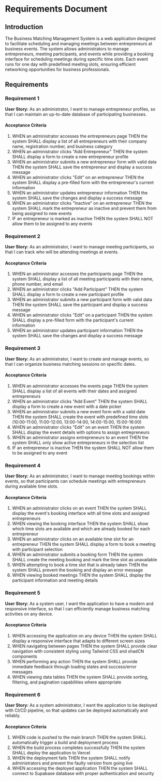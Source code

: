 # Requirements Document

## Introduction

The Business Matching Management System is a web application designed to facilitate scheduling and managing meetings between entrepreneurs at business events. The system allows administrators to manage entrepreneurs, meeting participants, and events while providing a booking interface for scheduling meetings during specific time slots. Each event runs for one day with predefined meeting slots, ensuring efficient networking opportunities for business professionals.

## Requirements

### Requirement 1

**User Story:** As an administrator, I want to manage entrepreneur profiles, so that I can maintain an up-to-date database of participating businesses.

#### Acceptance Criteria

1. WHEN an administrator accesses the entrepreneurs page THEN the system SHALL display a list of all entrepreneurs with their company name, registration number, and business category
2. WHEN an administrator clicks "Add Entrepreneur" THEN the system SHALL display a form to create a new entrepreneur profile
3. WHEN an administrator submits a new entrepreneur form with valid data THEN the system SHALL save the entrepreneur and display a success message
4. WHEN an administrator clicks "Edit" on an entrepreneur THEN the system SHALL display a pre-filled form with the entrepreneur's current information
5. WHEN an administrator updates entrepreneur information THEN the system SHALL save the changes and display a success message
6. WHEN an administrator clicks "Inactive" on an entrepreneur THEN the system SHALL mark the entrepreneur as inactive and prevent them from being assigned to new events
7. IF an entrepreneur is marked as inactive THEN the system SHALL NOT allow them to be assigned to any events

### Requirement 2

**User Story:** As an administrator, I want to manage meeting participants, so that I can track who will be attending meetings at events.

#### Acceptance Criteria

1. WHEN an administrator accesses the participants page THEN the system SHALL display a list of all meeting participants with their name, phone number, and email
2. WHEN an administrator clicks "Add Participant" THEN the system SHALL display a form to create a new participant profile
3. WHEN an administrator submits a new participant form with valid data THEN the system SHALL save the participant and display a success message
4. WHEN an administrator clicks "Edit" on a participant THEN the system SHALL display a pre-filled form with the participant's current information
5. WHEN an administrator updates participant information THEN the system SHALL save the changes and display a success message

### Requirement 3

**User Story:** As an administrator, I want to create and manage events, so that I can organize business matching sessions on specific dates.

#### Acceptance Criteria

1. WHEN an administrator accesses the events page THEN the system SHALL display a list of all events with their dates and assigned entrepreneurs
2. WHEN an administrator clicks "Add Event" THEN the system SHALL display a form to create a new event with a date picker
3. WHEN an administrator submits a new event form with a valid date THEN the system SHALL create the event with predefined time slots (10:00-11:00, 11:00-12:00, 13:00-14:00, 14:00-15:00, 15:00-16:00)
4. WHEN an administrator clicks "Edit" on an event THEN the system SHALL display the event details with options to assign entrepreneurs
5. WHEN an administrator assigns entrepreneurs to an event THEN the system SHALL only show active entrepreneurs in the selection list
6. IF an entrepreneur is inactive THEN the system SHALL NOT allow them to be assigned to any event

### Requirement 4

**User Story:** As an administrator, I want to manage meeting bookings within events, so that participants can schedule meetings with entrepreneurs during available time slots.

#### Acceptance Criteria

1. WHEN an administrator clicks on an event THEN the system SHALL display the event's booking interface with all time slots and assigned entrepreneurs
2. WHEN viewing the booking interface THEN the system SHALL show which time slots are available and which are already booked for each entrepreneur
3. WHEN an administrator clicks on an available time slot for an entrepreneur THEN the system SHALL display a form to book a meeting with participant selection
4. WHEN an administrator submits a booking form THEN the system SHALL create the meeting booking and mark the time slot as unavailable
5. WHEN attempting to book a time slot that is already taken THEN the system SHALL prevent the booking and display an error message
6. WHEN viewing booked meetings THEN the system SHALL display the participant information and meeting details

### Requirement 5

**User Story:** As a system user, I want the application to have a modern and responsive interface, so that I can efficiently manage business matching activities on any device.

#### Acceptance Criteria

1. WHEN accessing the application on any device THEN the system SHALL display a responsive interface that adapts to different screen sizes
2. WHEN navigating between pages THEN the system SHALL provide clear navigation with consistent styling using Tailwind CSS and shadCN components
3. WHEN performing any action THEN the system SHALL provide immediate feedback through loading states and success/error messages
4. WHEN viewing data tables THEN the system SHALL provide sorting, filtering, and pagination capabilities where appropriate

### Requirement 6

**User Story:** As a system administrator, I want the application to be deployed with CI/CD pipeline, so that updates can be deployed automatically and reliably.

#### Acceptance Criteria

1. WHEN code is pushed to the main branch THEN the system SHALL automatically trigger a build and deployment process
2. WHEN the build process completes successfully THEN the system SHALL deploy the application to Vercel
3. WHEN the deployment fails THEN the system SHALL notify administrators and prevent the faulty version from going live
4. WHEN accessing the deployed application THEN the system SHALL connect to Supabase database with proper authentication and security